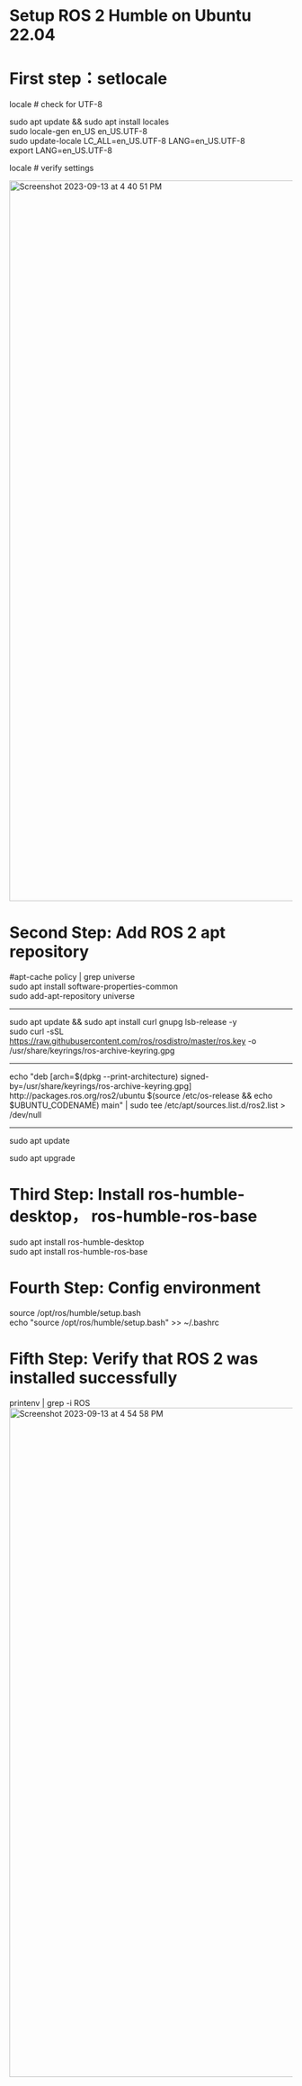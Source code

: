 
# Setup ROS 2 Humble on Ubuntu 22.04   
# First step：setlocale   
locale  # check for UTF-8    

sudo apt update && sudo apt install locales    
sudo locale-gen en_US en_US.UTF-8    
sudo update-locale LC_ALL=en_US.UTF-8 LANG=en_US.UTF-8    
export LANG=en_US.UTF-8    

locale  # verify settings      
      
<img width="1280" alt="Screenshot 2023-09-13 at 4 40 51 PM" src="https://github.com/abdulloh3835/Smart-mobility-engineering/assets/90837231/d6473bd1-d054-42c3-8494-d986e4638ee2">



# Second Step: Add ROS 2 apt repository    
#apt-cache policy | grep universe    
sudo apt install software-properties-common     
sudo add-apt-repository universe    
<hr />

sudo apt update && sudo apt install curl gnupg lsb-release -y     
sudo curl -sSL https://raw.githubusercontent.com/ros/rosdistro/master/ros.key -o /usr/share/keyrings/ros-archive-keyring.gpg     
<hr />
echo "deb [arch=$(dpkg --print-architecture) signed-by=/usr/share/keyrings/ros-archive-keyring.gpg] http://packages.ros.org/ros2/ubuntu $(source /etc/os-release && echo $UBUNTU_CODENAME) main" | sudo tee /etc/apt/sources.list.d/ros2.list > /dev/null   
<hr />
sudo apt update        

sudo apt upgrade     

# Third Step: Install ros-humble-desktop， ros-humble-ros-base
sudo apt install ros-humble-desktop   
sudo apt install ros-humble-ros-base

# Fourth Step: Config environment   

source /opt/ros/humble/setup.bash    
echo "source /opt/ros/humble/setup.bash" >> ~/.bashrc  

# Fifth Step: Verify that ROS 2 was installed successfully
 
printenv | grep -i ROS         
<img width="1189" alt="Screenshot 2023-09-13 at 4 54 58 PM" src="https://github.com/abdulloh3835/Smart-mobility-engineering/assets/90837231/e7061648-ca29-424f-a846-23beeaf1c152">



